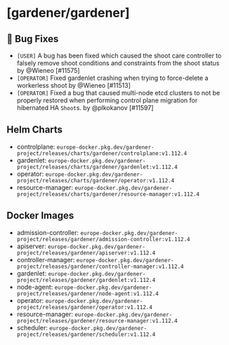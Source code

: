 # [gardener/gardener]

## 🐛 Bug Fixes

- `[USER]` A bug has been fixed which caused the shoot care controller to falsely remove shoot conditions and constraints from the shoot status by @Wieneo [#11575]
- `[OPERATOR]` Fixed gardenlet crashing when trying to force-delete a workerless shoot by @Wieneo [#11513]
- `[OPERATOR]` Fixed a bug that caused multi-node etcd clusters to not be properly restored when performing control plane migration for hibernated HA `Shoot`s. by @plkokanov [#11597]

## Helm Charts
- controlplane: `europe-docker.pkg.dev/gardener-project/releases/charts/gardener/controlplane:v1.112.4`
- gardenlet: `europe-docker.pkg.dev/gardener-project/releases/charts/gardener/gardenlet:v1.112.4`
- operator: `europe-docker.pkg.dev/gardener-project/releases/charts/gardener/operator:v1.112.4`
- resource-manager: `europe-docker.pkg.dev/gardener-project/releases/charts/gardener/resource-manager:v1.112.4`
## Docker Images
- admission-controller: `europe-docker.pkg.dev/gardener-project/releases/gardener/admission-controller:v1.112.4`
- apiserver: `europe-docker.pkg.dev/gardener-project/releases/gardener/apiserver:v1.112.4`
- controller-manager: `europe-docker.pkg.dev/gardener-project/releases/gardener/controller-manager:v1.112.4`
- gardenlet: `europe-docker.pkg.dev/gardener-project/releases/gardener/gardenlet:v1.112.4`
- node-agent: `europe-docker.pkg.dev/gardener-project/releases/gardener/node-agent:v1.112.4`
- operator: `europe-docker.pkg.dev/gardener-project/releases/gardener/operator:v1.112.4`
- resource-manager: `europe-docker.pkg.dev/gardener-project/releases/gardener/resource-manager:v1.112.4`
- scheduler: `europe-docker.pkg.dev/gardener-project/releases/gardener/scheduler:v1.112.4`
